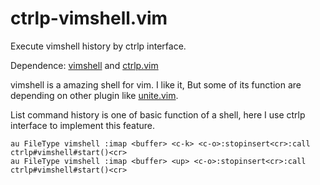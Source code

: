 # ctrlp-vimshell.vim

Execute vimshell history by ctrlp interface.

Dependence: [vimshell](https://github.com/Shougo/vimshell.vim) and [ctrlp.vim](https://github.com/ctrlp.vim/ctrlp.vim)

vimshell is a amazing shell for vim. I like it, But some of its function are depending on other plugin like [unite.vim](https://github.com/Shougo/unite.vim).

List command history is one of basic function of a shell, here I use ctrlp interface to implement this feature.


```vim
au FileType vimshell :imap <buffer> <c-k> <c-o>:stopinsert<cr>:call ctrlp#vimshell#start()<cr> 
au FileType vimshell :imap <buffer> <up> <c-o>:stopinsert<cr>:call ctrlp#vimshell#start()<cr>
```
